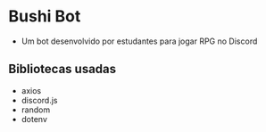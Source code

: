 # Bushi Bot
-  Um bot desenvolvido por estudantes para jogar RPG no Discord
## Bibliotecas usadas
- axios
- discord.js
- random
- dotenv
